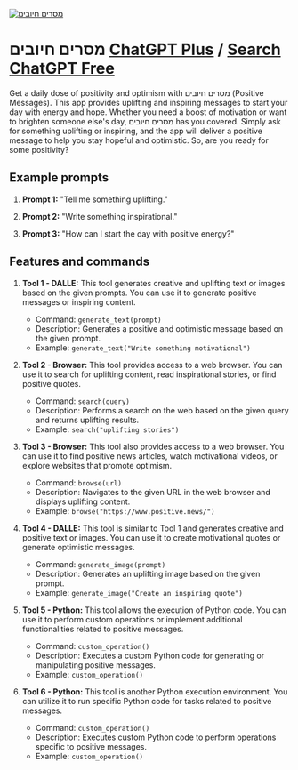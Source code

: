 
[![מסרים חיובים](https://files.oaiusercontent.com/file-cEFeZ0qqTMLMGcNGa8dY7DOq?se=2123-10-17T07%3A21%3A32Z&sp=r&sv=2021-08-06&sr=b&rscc=max-age%3D31536000%2C%20immutable&rscd=attachment%3B%20filename%3D6f5e81ff-0971-4786-8107-1c2efd7b61e5.png&sig=v%2B4eDApF2tOUvhFtHpKNjI2Z2xOhlfy4eyXgJMIQRus%3D)](https://chat.openai.com/g/g-wNqv0KmKp-msrym-khyvbym)

# מסרים חיובים [ChatGPT Plus](https://chat.openai.com/g/g-wNqv0KmKp-msrym-khyvbym) / [Search ChatGPT Free](https://gptcall.net/index.html#/?search=%D7%9E%D7%A1%D7%A8%D7%99%D7%9D%20%D7%97%D7%99%D7%95%D7%91%D7%99%D7%9D)

Get a daily dose of positivity and optimism with מסרים חיובים (Positive Messages). This app provides uplifting and inspiring messages to start your day with energy and hope. Whether you need a boost of motivation or want to brighten someone else's day, מסרים חיובים has you covered. Simply ask for something uplifting or inspiring, and the app will deliver a positive message to help you stay hopeful and optimistic. So, are you ready for some positivity?

## Example prompts

1. **Prompt 1:** "Tell me something uplifting."

2. **Prompt 2:** "Write something inspirational."

3. **Prompt 3:** "How can I start the day with positive energy?"

## Features and commands

1. **Tool 1 - DALLE:** This tool generates creative and uplifting text or images based on the given prompts. You can use it to generate positive messages or inspiring content.
   - Command: `generate_text(prompt)`
   - Description: Generates a positive and optimistic message based on the given prompt.
   - Example: `generate_text("Write something motivational")`

2. **Tool 2 - Browser:** This tool provides access to a web browser. You can use it to search for uplifting content, read inspirational stories, or find positive quotes.
   - Command: `search(query)`
   - Description: Performs a search on the web based on the given query and returns uplifting results.
   - Example: `search("uplifting stories")`

3. **Tool 3 - Browser:** This tool also provides access to a web browser. You can use it to find positive news articles, watch motivational videos, or explore websites that promote optimism.
   - Command: `browse(url)`
   - Description: Navigates to the given URL in the web browser and displays uplifting content.
   - Example: `browse("https://www.positive.news/")`

4. **Tool 4 - DALLE:** This tool is similar to Tool 1 and generates creative and positive text or images. You can use it to create motivational quotes or generate optimistic messages.
   - Command: `generate_image(prompt)`
   - Description: Generates an uplifting image based on the given prompt.
   - Example: `generate_image("Create an inspiring quote")`

5. **Tool 5 - Python:** This tool allows the execution of Python code. You can use it to perform custom operations or implement additional functionalities related to positive messages.
   - Command: `custom_operation()`
   - Description: Executes a custom Python code for generating or manipulating positive messages.
   - Example: `custom_operation()`

6. **Tool 6 - Python:** This tool is another Python execution environment. You can utilize it to run specific Python code for tasks related to positive messages.
   - Command: `custom_operation()`
   - Description: Executes custom Python code to perform operations specific to positive messages.
   - Example: `custom_operation()`


